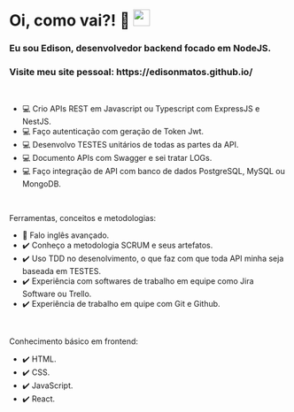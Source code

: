 <!--
<p align="left"> <img src="https://komarev.com/ghpvc/?username=maykbrito&color=yellow" alt="Profile views" /> </p>

<img align="right" height="590em" src="https://raw.githubusercontent.com/gist/EdisonMatos/b80693fe9310ac557ab672bbc85088b0/raw/d479525203d467e5d2d43a41cf54daf3694a1ba9/githubcard.svg"/>
-->

<h1 align="left">Oi, como vai?! 👋 <img src="https://raw.githubusercontent.com/kaueMarques/kaueMarques/master/hi.gif" height="30px" width="30px"></h1>
<h3 align="left">Eu sou Edison, desenvolvedor backend focado em NodeJS.</h3>
<h3 align="left">Visite meu site pessoal: https://edisonmatos.github.io/</h3>
<br>

- 💻 Crio APIs REST em Javascript ou Typescript com ExpressJS e NestJS.
- 💻 Faço autenticação com geração de Token Jwt.
- 💻 Desenvolvo TESTES unitários de todas as partes da API.
- 💻 Documento APIs com Swagger e sei tratar LOGs.
- 💻 Faço integração de API com banco de dados PostgreSQL, MySQL ou MongoDB.

<br>

Ferramentas, conceitos e metodologias:

- 💬 Falo inglês avançado.
- ✔️ Conheço a metodologia SCRUM e seus artefatos.
- ✔️ Uso TDD no desenolvimento, o que faz com que toda API minha seja baseada em TESTES.
- ✔️ Experiência com softwares de trabalho em equipe como Jira Software ou Trello.
- ✔️ Experiência de trabalho em quipe com Git e Github.

<br>

Conhecimento básico em frontend:
- ✔️ HTML.
- ✔️ CSS.
- ✔️ JavaScript.
- ✔️ React.
